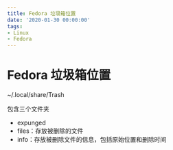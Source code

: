 ```yaml
---
title: Fedora 垃圾箱位置
date: '2020-01-30 00:00:00'
tags:
- Linux
- Fedora
---
```

# Fedora 垃圾箱位置

~/.local/share/Trash

包含三个文件夹
- expunged
- files：存放被删除的文件
- info：存放被删除文件的信息，包括原始位置和删除时间
